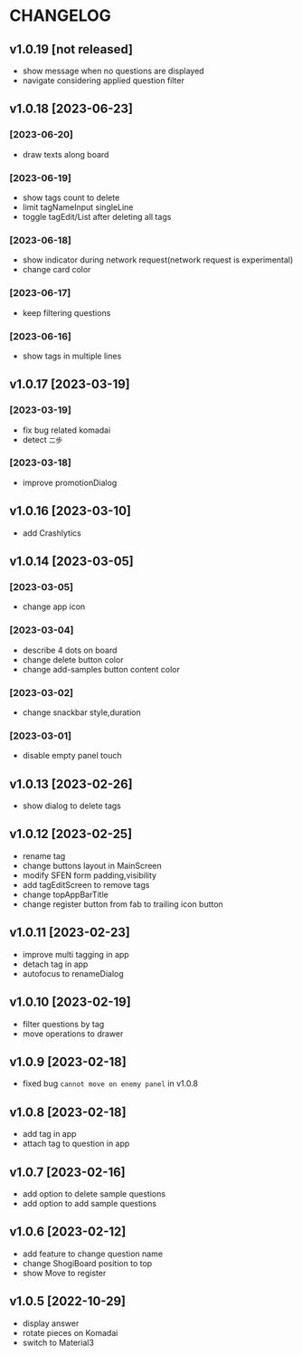 # CHANGELOG

## v1.0.19 [not released]

- show message when no questions are displayed
- navigate considering applied question filter

## v1.0.18 [2023-06-23]

### [2023-06-20]

- draw texts along board

### [2023-06-19]

- show tags count to delete
- limit tagNameInput singleLine
- toggle tagEdit/List after deleting all tags

### [2023-06-18]

- show indicator during network request(network request is experimental)
- change card color

### [2023-06-17]

- keep filtering questions

### [2023-06-16]

- show tags in multiple lines

## v1.0.17 [2023-03-19]

### [2023-03-19]

- fix bug related komadai
- detect `二歩`

### [2023-03-18]

- improve promotionDialog

## v1.0.16 [2023-03-10]

- add Crashlytics

## v1.0.14 [2023-03-05]

### [2023-03-05]

- change app icon

### [2023-03-04]

- describe 4 dots on board
- change delete button color
- change add-samples button content color

### [2023-03-02]

- change snackbar style,duration

### [2023-03-01]

- disable empty panel touch

## v1.0.13 [2023-02-26]

- show dialog to delete tags

## v1.0.12 [2023-02-25]

- rename tag
- change buttons layout in MainScreen
- modify SFEN form padding,visibility
- add tagEditScreen to remove tags
- change topAppBarTitle
- change register button from fab to trailing icon button

## v1.0.11 [2023-02-23]

- improve multi tagging in app
- detach tag in app
- autofocus to renameDialog

## v1.0.10 [2023-02-19]

- filter questions by tag
- move operations to drawer

## v1.0.9 [2023-02-18]

- fixed bug `cannot move on enemy panel` in v1.0.8

## v1.0.8 [2023-02-18]

- add tag in app
- attach tag to question in app

## v1.0.7 [2023-02-16]

- add option to delete sample questions
- add option to add sample questions

## v1.0.6 [2023-02-12]

- add feature to change question name
- change ShogiBoard position to top
- show Move to register

## v1.0.5 [2022-10-29]

- display answer
- rotate pieces on Komadai
- switch to Material3
